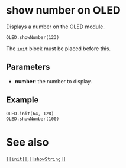 # show number on OLED

Displays a number on the OLED module.

```sig
OLED.showNumber(123)
```

The ``init`` block must be placed before this.

## Parameters

* **number**: the number to display.

## Example

```blocks
OLED.init(64, 128)
OLED.showNumber(100)
```

# See also
[``||init||``](/reference/oled/init),[``||showString||``](/reference/oled/showstring)